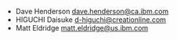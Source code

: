 * Dave Henderson <dave.henderson@ca.ibm.com>
* HIGUCHI Daisuke <d-higuchi@creationline.com>
* Matt Eldridge <matt.eldridge@us.ibm.com>